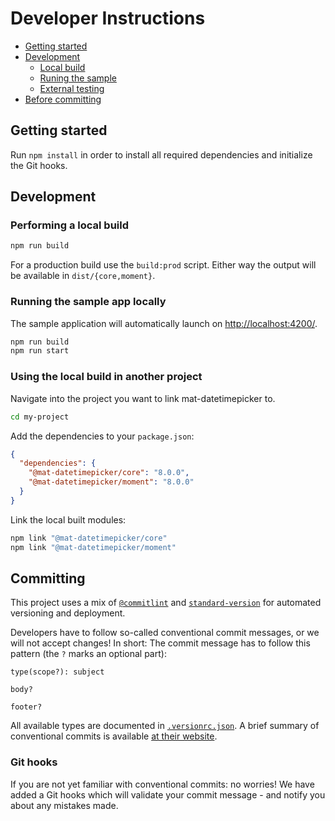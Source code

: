 # Developer Instructions

- [Getting started](#getting-started)
- [Development](#development)
  - [Local build](#performing-a-local-build)
  - [Runing the sample](#running-the-sample-app-locally)
  - [External testing](#using-the-local-build-in-another-project)
- [Before committing](#committing)

## Getting started

Run `npm install` in order to install all required dependencies and initialize the Git hooks.

## Development

### Performing a local build

```sh
npm run build
```

For a production build use the `build:prod` script. Either way the output will be available in `dist/{core,moment}`.

### Running the sample app locally

The sample application will automatically launch on [http://localhost:4200/](http://localhost:4200/).

```sh
npm run build
npm run start
```

### Using the local build in another project

Navigate into the project you want to link mat-datetimepicker to.

```sh
cd my-project
```

Add the dependencies to your `package.json`:

```json
{
  "dependencies": {
    "@mat-datetimepicker/core": "8.0.0",
    "@mat-datetimepicker/moment": "8.0.0"
  }
}
```

Link the local built modules:

```sh
npm link "@mat-datetimepicker/core"
npm link "@mat-datetimepicker/moment"
```

## Committing

This project uses a mix of [`@commitlint`](https://www.npmjs.com/package/@commitlint/cli)
and [`standard-version`](https://www.npmjs.com/package/standard-version) for automated versioning and deployment.

Developers have to follow so-called conventional commit messages, or we will not accept changes!
In short: The commit message has to follow this pattern (the `?` marks an optional part):

```
type(scope?): subject

body?

footer?
```

All available types are documented
in [`.versionrc.json`](https://github.com/kuhnroyal/mat-datetimepicker/blob/release/.versionrc.json). A brief summary of
conventional commits is available [at their website](https://www.conventionalcommits.org/en/v1.0.0/#summary).

### Git hooks

If you are not yet familiar with conventional commits: no worries! We have added a Git hooks which will validate your
commit message - and notify you about any mistakes made.
